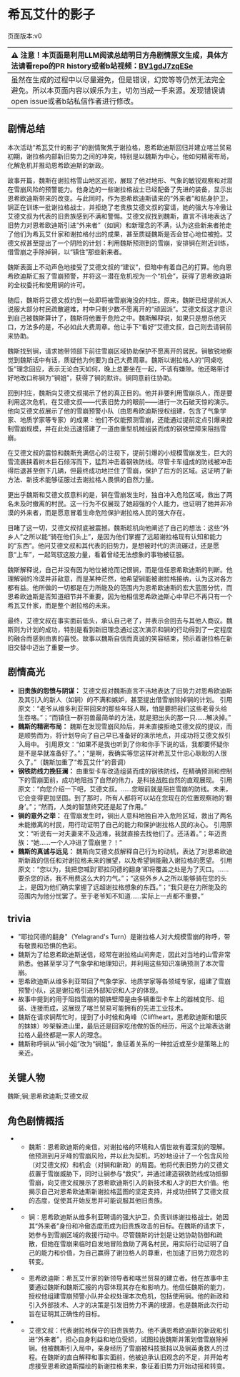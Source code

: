 # 希瓦艾什的影子
页面版本:v0
 

| :warning: 注意！本页面是利用LLM阅读总结明日方舟剧情原文生成，具体方法请看repo的PR history或者b站视频：[BV1gdJ7zqESe](https://www.bilibili.com/video/BV1gdJ7zqESe/)         |
|:----------------------------|
| 虽然在生成的过程中以尽量避免，但是错误，幻觉等等仍然无法完全避免。所以本页面内容以娱乐为主，切勿当成一手来源。发现错误请open issue或者b站私信作者进行修改。|



## 剧情总结
本次活动“希瓦艾什的影子”的剧情聚焦于谢拉格，恩希欧迪斯回归并建立喀兰贸易初期，谢拉格内部新旧势力之间的冲突，特别是以魏斯为中心，他如何精密布局，化解危机并推动恩希欧迪斯的新政。

故事开篇，魏斯在谢拉格雪山地区巡视，展现了他对地形、气象的敏锐观察和对潜在雪崩风险的预警能力。他身边的一些谢拉格战士已经配备了先进的装备，显示出恩希欧迪斯带来的改变。与此同时，作为恩希欧迪斯请来的“外来者”和贴身护卫，锏正在训练一批谢拉格战士，并拒绝了老贵族艾德文叔的宴请，她的强大与冷傲让艾德文叔为代表的旧贵族感到不满和警惕。艾德文叔找到魏斯，直言不讳地表达了旧势力对恩希欧迪斯引进“外来者”（如锏）和新理念的不满，认为这些新来者抢走了他们为希瓦艾什家和谢拉格付出的成果，甚至质疑魏斯是否会甘心地位被抢。艾德文叔甚至提出了一个阴险的计划：利用魏斯预测到的雪崩，安排锏在附近训练，借雪崩之手除掉锏，以“镇住”那些新来者。

魏斯表面上不动声色地接受了艾德文叔的“建议”，但暗中有着自己的打算。他向恩希欧迪斯汇报了雪崩预警，并将这一潜在危机视为一个“机会”，获得了恩希欧迪斯的全权委托和使用锏的许可。

随后，魏斯将艾德文叔约到一处即将被雪崩淹没的村庄。原来，魏斯已经提前派人说服大部分村民疏散避难，村中只剩少数不愿离开的“顽固派”。艾德文叔这才意识到自己被魏斯算计了，魏斯将他置于危险之中。魏斯解释说，如果只是想杀他灭口，方法多的是，不必如此大费周章。他让手下“看好”艾德文叔，自己则去请锏前来协助。

魏斯找到锏，请求她带领部下前往雪崩区域协助保护不愿离开的居民。锏敏锐地察觉到魏斯话中有话，质疑他为何要为自己大费周章。魏斯以谢拉格人的“同桌吃饭”理念回应，表示无论白天如何，晚上总要坐在一起，不该有嫌隙。他还略带讨好地改口称锏为“锏姐”，获得了锏的默许。锏同意前往协助。

回到村庄，魏斯向艾德文叔揭示了他的真正目的。他并非要利用雪崩杀人，而是要利用这次危机，在艾德文叔——代表旧势力的眼前——进行一次石破天惊的演示。他向艾德文叔展示了他的雪崩预警小队（由恩希欧迪斯授权组建，包含了气象学家、地质学家等专家）的成果：他们不仅能预测雪崩，还能通过提前定点引爆来控制雪崩规模，并在此处迅速搭建了一道由重型机械组装而成的钢铁壁障来阻挡雪崩。

在艾德文叔的震惊和魏斯充满信心的注视下，提前引爆的小规模雪崩发生，巨大的雪流裹挟着树木巨石倾泻而下，猛烈冲击着钢铁防线。尽管卡车组成的防线被冲击得后退甚至倒下几辆，但最终成功地拦住了雪崩，保护了后方的区域。这证明了新方法、新技术能够征服过去谢拉格人畏惧的自然力量。

更出乎魏斯和艾德文叔意料的是，锏在雪崩发生时，独自冲入危险区域，救出了两名未及时撤离的村民。这一行为不仅展现了她超强的个人能力，也证明了她并非冷漠的外来者，而是愿意冒着生命危险保护谢拉格人民的强大存在。

目睹了这一切，艾德文叔彻底被震撼。魏斯趁机向他阐述了自己的想法：这些“外乡人”之所以能“骑在他们头上”，是因为他们掌握了远超谢拉格现有认知和能力的“东西”。他问艾德文叔和其代表的旧势力，是想被时代的洪流碾过，还是愿意“上车”，一起驾驭这股力量，看着曾经无法想象的事物被征服。

魏斯解释说，自己并没有因为地位被抢而记恨锏，而是信任恩希欧迪斯的判断。他理解锏的冷漠并非敌意，而是某种茫然，他希望锏能被谢拉格接纳，认为这对各方都有益。他所做的一切都是在力所能及的范围内为恩希欧迪斯的宏大蓝图分忧，而恩希欧迪斯是否知道细节并不重要，因为他相信恩希欧迪斯心中早已不再只有一个希瓦艾什家，而是整个谢拉格的未来。

最终，艾德文叔在事实面前低头，承认自己老了，并表示会回去与其他人商议。魏斯则为计划的成功，特别是看到新旧理念通过这次演示和锏的行动得到了一定程度的融合而感到由衷的喜悦。故事以魏斯自信而真诚的笑容结束，预示着谢拉格在新旧交替中迈出了重要一步。
## 剧情高光
*   **旧贵族的怨愤与阴谋：** 艾德文叔对魏斯直言不讳地表达了旧势力对恩希欧迪斯及其引入的新人（如锏）的不满和嫉妒，甚至提出借雪崩除掉锏的计划。
    引用原文：“老爷从维多利亚带回来的那些年轻人啊，怕是要把我们这些老骨头给生吞咯。”；“而镇住一群羽兽最简单的方法，就是把出头的那一只......解决掉。”
*   **魏斯的精密布局：** 魏斯在发现雪崩风险后，并未直接拒绝艾德文叔的提议，而是顺势而为，将计划导向了自己早已准备好的演示地点，并成功将艾德文叔引入局中。
    引用原文：“如果不是我也听到了你和你手下说的话，我都要怀疑你是不是早就准备好了。”；“是啊，我确实等您这样对希瓦艾什忠心耿耿的人很久了。”（魏斯加重了“希瓦艾什”的音调）
*   **钢铁防线力挽狂澜：** 由重型卡车改造组装而成的钢铁防线，在精确预测和控制下的雪崩面前，成功地阻挡了自然的伟力，是科技战胜自然的直观展现。
    引用原文：“向您介绍一下吧，艾德文叔。......您眼前就是阻拦雪崩的防线。未来，它会变得更加坚固。到了那时，所有人都将可以站在您现在的位置观察祂的‘翻身’。”；“然而，人类的智慧终究还是起了作用。”
*   **锏的意外之举：** 在雪崩发生时，锏出人意料地独自冲入危险区域，救出了两名未能撤离的村民，用行动证明了自己的能力和保护谢拉格人民的决心。
    引用原文：“听说有一对夫妻来不及逃难，我就直接去找他们了。还活着。”；年迈贵族：“她......一个人冲进了雪崩里？！”
*   **魏斯的真诚与远见：** 魏斯向艾德文叔解释自己行为的动机，表达了对恩希欧迪斯新政的信任和对谢拉格未来的展望，以及希望锏能融入谢拉格的愿望。
    引用原文：“您以为，我把您喊到‘耶拉冈德的翻身’即将覆盖之处是为了灭口。......要杀您的话，我不用费这么大的力气。”；“这些外乡人之所以能够骑在您的头上，是因为他们确实掌握了远超谢拉格想象的东西。”；“我只是在力所能及的范围内为他分忧罢了。至于老爷知不知道......实际上一点都不重要。”
## trivia
*   "耶拉冈德的翻身"（Yelagrand's Turn）是谢拉格人对大规模雪崩的称呼，带有敬畏和恐惧的色彩。
*   魏斯为了给恩希欧迪斯送信，经常在谢拉格山间奔走，因此对当地的山雪非常熟悉。他甚至学习了气象学和地理知识，并利用这些知识准确预测了本次雪崩。
*   恩希欧迪斯从维多利亚带回了气象学家、地质学家等各领域专家，组建了雪崩预警小队，这是谢拉格引进外部知识和人才的体现。
*   故事中提到的用于阻挡雪崩的钢铁壁障是由多辆重型卡车上的器械变形、组装、连接而成，这展现了喀兰贸易可能拥有的先进工业技术。
*   魏斯在请求锏帮忙时，提到了小时候和角峰（Cliffheart，恩希欧迪斯和银灰的妹妹）吵架躲进山里，最后还是回家吃他做的饭的经历，用这个比喻表达谢拉格人最终都是一家人的理念。
*   魏斯称呼锏从“锏小姐”改为“锏姐”，象征着关系的一种拉近或至少是策略上的亲近。
## 关键人物
魏斯;锏;恩希欧迪斯;艾德文叔
## 角色剧情概括
-   *   魏斯：恩希欧迪斯的亲信，对谢拉格的环境和人情世故有着深刻的理解。他预测到月牙峰的雪崩风险，并以此为契机，巧妙地设计了一个包含风险（对艾德文叔）和机会（对锏和新政）的局面。他将代表旧势力的艾德文叔置于雪崩威胁下，同时让锏参与“救灾”，并通过建造钢铁防线成功抵御雪崩，向艾德文叔展示了恩希欧迪斯引入的新技术和人才的巨大价值。他揭示自己对恩希欧迪斯新谢拉格蓝图的坚定支持，并成功扭转了艾德文叔的态度，促使其开始反思并可能说服其他旧贵族。
-   *   锏：恩希欧迪斯从维多利亚聘请的强大护卫，负责训练谢拉格战士。她因其“外来者”身份和冷傲态度而成为旧贵族攻击的目标。在魏斯的请求下，她参与到雪崩区域的救援行动中。尽管魏斯的计划是让她协助防御和疏散，但她在雪崩来临时自发地冒险救助了两名村民，用实际行动证明了自己的能力和价值，为自己赢得了谢拉格人的尊重，也加速了旧势力观念的转变。
-   *   恩希欧迪斯：希瓦艾什家的新领导者和喀兰贸易的建立者。他在故事中主要通过魏斯和魏斯汇报的内容体现其存在和影响力。他信任魏斯的能力，授权他组建雪崩预警小队并全权处理本次危机，包括使用锏。他的新政和引入外部技术、人才的决策是引发旧势力不满的根源，也是魏斯此次行动旨在证明其正确性的目标。
-   *   艾德文叔：代表谢拉格保守的旧贵族势力。他不满恩希欧迪斯的新政和引进“外来者”，担心自身利益和地位受损，试图拉拢魏斯并策划借雪崩除掉锏。他被魏斯引入局中，亲身经历了雪崩被科技抵挡以及锏英勇救人的过程。在魏斯的直白解释和事实面前，他被迫承认旧观念的不足，并开始考虑接受恩希欧迪斯描绘的新谢拉格未来，象征着旧势力开始动摇和转变。